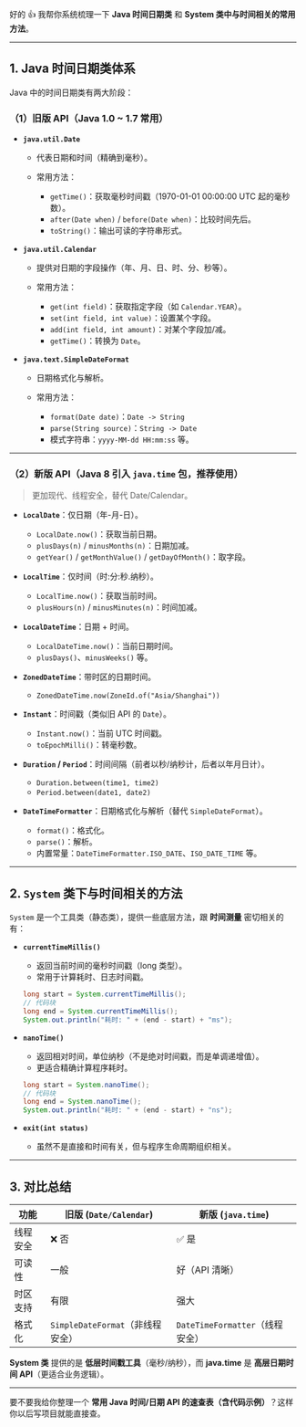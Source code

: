 好的 👍 我帮你系统梳理一下 **Java 时间日期类** 和 **System 类中与时间相关的常用方法**。

---

## 1. Java 时间日期类体系

Java 中的时间日期类有两大阶段：

### （1）旧版 API（Java 1.0 \~ 1.7 常用）

* **`java.util.Date`**

  * 代表日期和时间（精确到毫秒）。
  * 常用方法：

    * `getTime()`：获取毫秒时间戳（1970-01-01 00:00:00 UTC 起的毫秒数）。
    * `after(Date when)` / `before(Date when)`：比较时间先后。
    * `toString()`：输出可读的字符串形式。

* **`java.util.Calendar`**

  * 提供对日期的字段操作（年、月、日、时、分、秒等）。
  * 常用方法：

    * `get(int field)`：获取指定字段（如 `Calendar.YEAR`）。
    * `set(int field, int value)`：设置某个字段。
    * `add(int field, int amount)`：对某个字段加/减。
    * `getTime()`：转换为 `Date`。

* **`java.text.SimpleDateFormat`**

  * 日期格式化与解析。
  * 常用方法：

    * `format(Date date)`：`Date -> String`
    * `parse(String source)`：`String -> Date`
    * 模式字符串：`yyyy-MM-dd HH:mm:ss` 等。

---

### （2）新版 API（Java 8 引入 `java.time` 包，推荐使用）

> 更加现代、线程安全，替代 Date/Calendar。

* **`LocalDate`**：仅日期（年-月-日）。

  * `LocalDate.now()`：获取当前日期。
  * `plusDays(n)` / `minusMonths(n)`：日期加减。
  * `getYear()` / `getMonthValue()` / `getDayOfMonth()`：取字段。

* **`LocalTime`**：仅时间（时:分:秒.纳秒）。

  * `LocalTime.now()`：获取当前时间。
  * `plusHours(n)` / `minusMinutes(n)`：时间加减。

* **`LocalDateTime`**：日期 + 时间。

  * `LocalDateTime.now()`：当前日期时间。
  * `plusDays()`、`minusWeeks()` 等。

* **`ZonedDateTime`**：带时区的日期时间。

  * `ZonedDateTime.now(ZoneId.of("Asia/Shanghai"))`

* **`Instant`**：时间戳（类似旧 API 的 `Date`）。

  * `Instant.now()`：当前 UTC 时间戳。
  * `toEpochMilli()`：转毫秒数。

* **`Duration` / `Period`**：时间间隔（前者以秒/纳秒计，后者以年月日计）。

  * `Duration.between(time1, time2)`
  * `Period.between(date1, date2)`

* **`DateTimeFormatter`**：日期格式化与解析（替代 `SimpleDateFormat`）。

  * `format()`：格式化。
  * `parse()`：解析。
  * 内置常量：`DateTimeFormatter.ISO_DATE`、`ISO_DATE_TIME` 等。

---

## 2. `System` 类下与时间相关的方法

`System` 是一个工具类（静态类），提供一些底层方法，跟 **时间测量** 密切相关的有：

* **`currentTimeMillis()`**

  * 返回当前时间的毫秒时间戳（long 类型）。
  * 常用于计算耗时、日志时间戳。

  ```java
  long start = System.currentTimeMillis();
  // 代码块
  long end = System.currentTimeMillis();
  System.out.println("耗时: " + (end - start) + "ms");
  ```

* **`nanoTime()`**

  * 返回相对时间，单位纳秒（不是绝对时间戳，而是单调递增值）。
  * 更适合精确计算程序耗时。

  ```java
  long start = System.nanoTime();
  // 代码块
  long end = System.nanoTime();
  System.out.println("耗时: " + (end - start) + "ns");
  ```

* **`exit(int status)`**

  * 虽然不是直接和时间有关，但与程序生命周期组织相关。

---

## 3. 对比总结

| 功能     | 旧版 (`Date/Calendar`)           | 新版 (`java.time`)              |
| -------- | -------------------------------- | ------------------------------- |
| 线程安全 | ❌ 否                             | ✅ 是                            |
| 可读性   | 一般                             | 好（API 清晰）                  |
| 时区支持 | 有限                             | 强大                            |
| 格式化   | `SimpleDateFormat`（非线程安全） | `DateTimeFormatter`（线程安全） |

**System 类** 提供的是 **低层时间戳工具**（毫秒/纳秒），而 **java.time** 是 **高层日期时间 API**（更适合业务逻辑）。

---

要不要我给你整理一个 **常用 Java 时间/日期 API 的速查表（含代码示例）**？这样你以后写项目就能直接查。